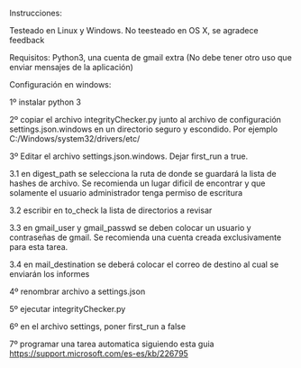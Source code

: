 Instrucciones:

Testeado en Linux y Windows.
No teesteado en OS X, se agradece feedback

Requisitos: Python3, una cuenta de gmail extra (No debe tener otro uso que enviar mensajes de la aplicación)

Configuración en windows:

1º instalar python 3

2º copiar el archivo integrityChecker.py junto al archivo de configuración settings.json.windows en un directorio seguro y escondido. Por ejemplo C:/Windows/system32/drivers/etc/

3º Editar el archivo settings.json.windows. Dejar first_run a true.

3.1 en digest_path se selecciona la ruta de donde se guardará la lista de hashes de archivo. Se recomienda un lugar dificil de encontrar y que solamente el usuario administrador tenga permiso de escritura

3.2 escribir en to_check la lista de directorios a revisar

3.3 en gmail_user y gmail_passwd se deben colocar un usuario y contraseñas de gmail. Se recomienda una cuenta creada exclusivamente para esta tarea.

3.4 en mail_destination se deberá colocar el correo de destino al cual se enviarán los informes

4º renombrar archivo a settings.json

5º ejecutar integrityChecker.py

6º en el archivo settings, poner first_run a false

7º programar una tarea automatica siguiendo esta guia https://support.microsoft.com/es-es/kb/226795
